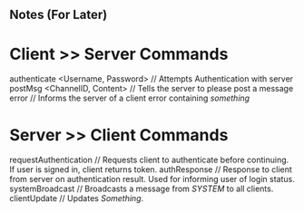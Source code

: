## Notes (For Later)

# Client >> Server Commands
authenticate <Username, Password>   // Attempts Authentication with server
postMsg <ChannelID, Content>        // Tells the server to please post a message
error <Something>                   // Informs the server of a client error containing *something*


# Server >> Client Commands
requestAuthentication               // Requests client to authenticate before continuing. If user is signed in, client returns token.
authResponse <response>             // Response to client from server on authentication result. Used for informing user of login status.
systemBroadcast  <message>          // Broadcasts a message from *SYSTEM* to all clients.
clientUpdate <changes>              // Updates *Something*.